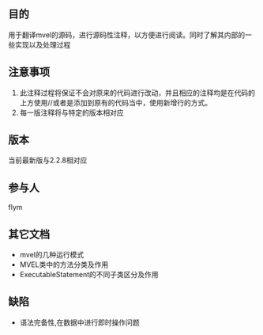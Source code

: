 ## 目的
用于翻译mvel的源码，进行源码性注释，以方便进行阅读。同时了解其内部的一些实现以及处理过程

## 注意事项
1. 此注释过程将保证不会对原来的代码进行改动，并且相应的注释均是在代码的上方使用//或者是添加到原有的代码当中，使用新增行的方式。
2. 每一版注释将与特定的版本相对应

## 版本
当前最新版与2.2.8相对应

## 参与人
flym

## 其它文档
- mvel的几种运行模式
- MVEL类中的方法分类及作用
- ExecutableStatement的不同子类区分及作用

## 缺陷
- 语法完备性,在数据中进行即时操作问题

